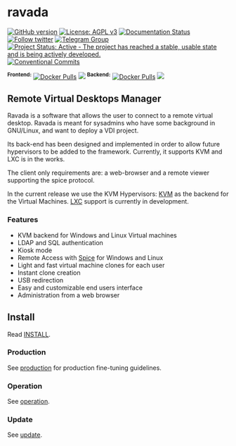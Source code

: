# ravada 

[![GitHub version](https://img.shields.io/badge/version-0.4.3-brightgreen.svg)](https://github.com/UPC/ravada/releases) [![License: AGPL v3](https://img.shields.io/badge/License-AGPL%20v3-blue.svg)](https://github.com/UPC/ravada/blob/master/LICENSE)
[![Documentation Status](https://readthedocs.org/projects/ravada/badge/?version=latest)](http://ravada.readthedocs.io/en/latest/?badge=latest)
[![Follow twitter](https://img.shields.io/twitter/follow/ravada_vdi.svg?style=social&label=Twitter&style=flat-square)](https://twitter.com/ravada_vdi)
[![Telegram Group](https://img.shields.io/badge/Telegram-Group-blue.svg)](https://t.me/ravadavdi)
[![Project Status: Active - The project has reached a stable, usable state and is being actively developed.](http://www.repostatus.org/badges/latest/active.svg)](http://www.repostatus.org/#active)
[![Conventional Commits](https://img.shields.io/badge/Conventional%20Commits-1.0.0-yellow.svg)](https://conventionalcommits.org)

<sup>**Frontend:**</sup><!-- [![Docker Stars](https://img.shields.io/docker/stars/ravada/front.svg?style=flat)](https://hub.docker.com/r/ravada/front/) -->
[![Docker Pulls](https://img.shields.io/docker/pulls/ravada/front.svg?style=flat)](https://hub.docker.com/r/ravada/front/)
[![](https://images.microbadger.com/badges/image/ravada/front.svg)](https://microbadger.com/images/ravada/front "Get your own image badge on microbadger.com")
<sup>**Backend:**</sup><!-- [![Docker Stars](https://img.shields.io/docker/stars/ravada/back.svg?style=flat)](https://hub.docker.com/r/ravada/back/)-->
[![Docker Pulls](https://img.shields.io/docker/pulls/ravada/back.svg?style=flat)](https://hub.docker.com/r/ravada/back/)
[![](https://images.microbadger.com/badges/image/ravada/back.svg)](https://microbadger.com/images/ravada/back "Get your own image badge on microbadger.com")

## Remote Virtual Desktops Manager

Ravada is a software that allows the user to connect to a
remote virtual desktop.
Ravada is meant for sysadmins who have some background in GNU/Linux, and want to deploy a VDI project.

Its back-end has been designed and implemented in order to allow future hypervisors to be added to the framework. Currently, it supports KVM and LXC is in the works.

The client only requirements are: a web-browser and a remote viewer supporting the spice protocol.

In the current release we use the
KVM Hypervisors: [KVM](http://www.linux-kvm.org/) as the backend for the Virtual Machines.
 [LXC](https://linuxcontainers.org/) support is currently in development.

### Features

 * KVM backend for Windows and Linux Virtual machines
 * LDAP and SQL authentication
 * Kiosk mode
 * Remote Access with [Spice](http://www.spice-space.org/) for Windows and Linux
 * Light and fast virtual machine clones for each user
 * Instant clone creation
 * USB redirection
 * Easy and customizable end users interface
 * Administration from a web browser

## Install

Read [INSTALL](http://ravada.readthedocs.io/en/latest/docs/INSTALL.html).


### Production

See [production](http://ravada.readthedocs.io/en/latest/docs/production.html)
for production fine-tuning guidelines.

### Operation

See [operation](http://ravada.readthedocs.io/en/latest/docs/operation.html).

### Update

See [update](http://ravada.readthedocs.io/en/latest/docs/update.html).
